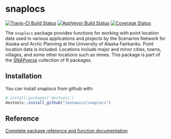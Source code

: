 
<!-- README.md is generated from README.Rmd. Please edit that file -->
snaplocs
========

[![Travis-CI Build Status](https://travis-ci.org/leonawicz/snaplocs.svg?branch=master)](https://travis-ci.org/leonawicz/snaplocs) [![AppVeyor Build Status](https://ci.appveyor.com/api/projects/status/github/leonawicz/snaplocs?branch=master&svg=true)](https://ci.appveyor.com/project/leonawicz/snaplocs) [![Coverage Status](https://img.shields.io/codecov/c/github/leonawicz/snaplocs/master.svg)](https://codecov.io/github/leonawicz/snaplocs?branch=master)

The `snaplocs` package provides functions for working with point location data used in various applications and projects by the Scenarios Network for Alaska and Arctic Planning at the University of Alaska Fairbanks. Point location data is included. Locations include major and minor cities, towns, villages, and some other locations such as mines. This package is part of the [SNAPverse](https://leonawicz.github.io/snapverse/) collection of R packages.

Installation
------------

You can install snaplocs from github with:

``` r
# install.packages('devtools')
devtools::install_github("leonawicz/snaplocs")
```

Reference
---------

[Complete package reference and function documentation](https://leonawicz.github.io/snaplocs/)
